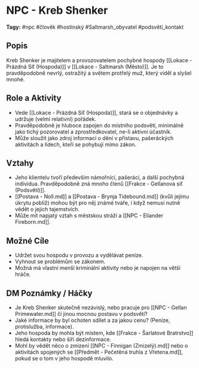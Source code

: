 # NPC - Kreb Shenker

**Tagy:** #npc #člověk #hostinský #Saltmarsh_obyvatel #podsvětí_kontakt

## Popis
Kreb Shenker je majitelem a provozovatelem pochybné hospody [[Lokace - Prázdná Síť (Hospoda)]] v [[Lokace - Saltmarsh (Město)]]. Je to pravděpodobně nevrlý, ostražitý a světem protřelý muž, který viděl a slyšel mnohé.

## Role a Aktivity
*   Vede [[Lokace - Prázdná Síť (Hospoda)]], stará se o objednávky a udržuje (velmi relativní) pořádek.
*   Pravděpodobně je hluboce zapojen do místního podsvětí, minimálně jako tichý pozorovatel a zprostředkovatel, ne-li aktivní účastník.
*   Může sloužit jako zdroj informací o dění v přístavu, pašeráckých aktivitách a lidech, kteří se pohybují mimo zákon.

## Vztahy
*   Jeho klientelu tvoří především námořníci, pašeráci, a další pochybná individua. Pravděpodobně zná mnoho členů [[Frakce - Gellanova síť (Podsvětí)]].
*   [[Postava - Noll.md]] a [[Postava - Brynja Tidebound.md]] (kvůli jejímu úkrytu poblíž) mohou být pro něj známé tváře, i když nemusí nutně vědět o jejich tajemstvích.
*   Může mít napjatý vztah s městskou stráží a [[NPC - Eliander Fireborn.md]].

## Možné Cíle
*   Udržet svou hospodu v provozu a vydělávat peníze.
*   Vyhnout se problémům se zákonem.
*   Možná má vlastní menší kriminální aktivity nebo je napojen na větší hráče.

## DM Poznámky / Háčky
*   Je Kreb Shenker skutečně nezávislý, nebo pracuje pro [[NPC - Gellan Primewater.md]] či jinou mocnou postavu v podsvětí?
*   Jaké informace by byl ochoten sdílet a za jakou cenu? (Peníze, protislužba, informace).
*   Jeho hospoda by mohla být místem, kde [[Frakce - Šarlatové Bratrstvo]] hledá kontakty nebo šíří dezinformace.
*   Mohl by vědět něco o zmizení [[NPC - Finnigan (Zmizelý).md]] nebo o aktivitách spojených se [[Předmět - Pečetěná truhla z Vřetena.md]], pokud se o tom v jeho hospodě mluvilo.
